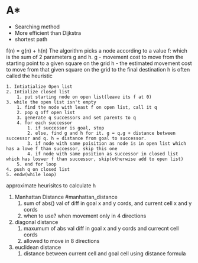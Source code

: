 # A* 
- Searching method
- More efficient than Dijkstra
- shortest path

f(n) = g(n) + h(n)
The algorithm picks a node according to a value f: which is the sum of 2 parameters g and h. 
g - movement cost to move from the starting point to a given square on the grid
h - the estimated movement cost to move from that given square on the grid to the final destination
	h is often called the heuristic
```
1. Intiatialize Open list
2. Intialize closed list
	1. put starting node on open list(leave its f at 0)
3. while the open list isn't empty
	1. find the node with least f on open list, call it q
	2. pop q off open list
	3. generate q successors and set parents to q
	4. for each successor
		1. if successor is goal, stop
		2. else, find g and h for it. g = q.g + distance between successor and q. h = distance from goal to successor. 
		3. if node with same poisition as node is in open list which has a lowe f than successor, skip this one
		4. if node with same position as successor in closed list which has loswer f than successor, skip(otherwise add to open list) 
	5. end for loop
4. push q on closed list
5. endw(while loop)
```
approximate heurisitcs to calculate h
1. Manhattan Distance  #manhattan_distance 
	1. sum of abs() val of diff in goal x and y cords, and current cell x and y cords
	2. when to use? when movement only in 4 directions
2. diagonal distance
	1. maxumum of abs val diff in goal x and y cords and currecnt cell cords
	2. allowed to move in 8 directions
3. euclidean distance
	1. distance between current cell and goal cell using distance formula